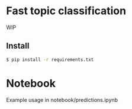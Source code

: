 # Fast topic classification

WIP

## Install

```bash
$ pip install -r requirements.txt
```

# Notebook

Example usage in notebook/predictions.ipynb

